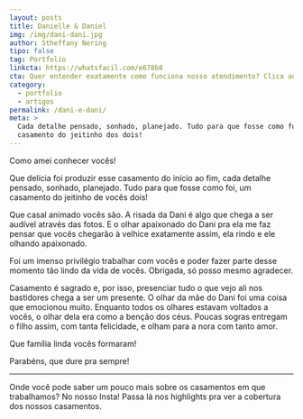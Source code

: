 ```yaml
---
layout: posts
title: Danielle & Daniel
img: /img/dani-dani.jpg
author: Stheffany Nering
tipo: false
tag: Portfolio
linkcta: https://whatsfacil.com/e678b8
cta: Quer entender exatamente como funciona nosso atendimento? Clica aqui!
category:
  - portfolio
  - artigos
permalink: /dani-e-dani/
meta: >
  Cada detalhe pensado, sonhado, planejado. Tudo para que fosse como foi, um
  casamento do jeitinho dos dois!
---
```


Como amei conhecer vocês!

Que delícia foi produzir esse casamento do início ao fim, cada detalhe pensado, sonhado, planejado. Tudo para que fosse como foi, um casamento do jeitinho de vocês dois!

Que casal animado vocês são. A risada da Dani é algo que chega a ser audível através das fotos. E o olhar apaixonado do Dani pra ela me faz pensar que vocês chegarão à velhice exatamente assim, ela rindo e ele olhando apaixonado.

Foi um imenso privilégio trabalhar com vocês e poder fazer parte desse momento tão lindo da vida de vocês. Obrigada, só posso mesmo agradecer.

Casamento é sagrado e, por isso, presenciar tudo o que vejo ali nos bastidores chega a ser um presente. O olhar da mãe do Dani foi uma coisa que emocionou muito. Enquanto todos os olhares estavam voltados a vocês, o olhar dela era como a benção dos céus. Poucas sogras entregam o filho assim, com tanta felicidade, e olham para a nora com tanto amor.

Que família linda vocês formaram!

Parabéns, que dure pra sempre!


---

Onde você pode saber um pouco mais sobre os casamentos em que trabalhamos? No nosso Insta! Passa lá nos highlights pra ver a cobertura dos nossos casamentos.
